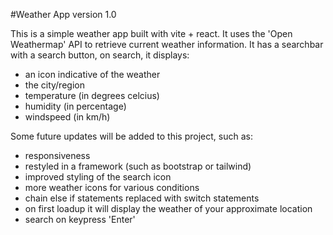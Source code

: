 #Weather App version 1.0

This is a simple weather app built with vite + react. It uses the 'Open Weathermap' API to retrieve current weather information. It has a searchbar with a search button, on search, it displays:
- an icon indicative of the weather
- the city/region
- temperature (in degrees celcius)
- humidity (in percentage)
- windspeed (in km/h)

Some future updates will be added to this project, such as: 
- responsiveness
- restyled in a framework (such as bootstrap or tailwind)
- improved styling of the search icon
- more weather icons for various conditions
- chain else if statements replaced with switch statements
- on first loadup it will display the weather of your approximate location
- search on keypress 'Enter'
